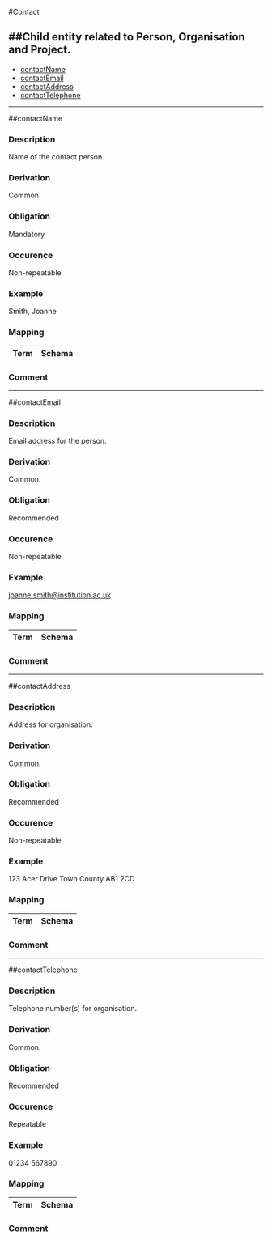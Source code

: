 
#Contact

##Child entity related to Person, Organisation and Project.
------------------------------------------------

* [contactName](#contactname)
* [contactEmail](#contactemail)
* [contactAddress](#contactaddress)
* [contactTelephone](#contacttelephone)

-------------------------------------------------
##contactName

### Description
Name of the contact person.
### Derivation
Common.
### Obligation	
Mandatory
### Occurence
Non-repeatable
### Example	
Smith, Joanne
### Mapping
Term | Schema
-------------|--------------
### Comment

-------------------------------------------------
##contactEmail

### Description
Email address for the person.
### Derivation
Common.
### Obligation	
Recommended
### Occurence
Non-repeatable
### Example	
joanne.smith@institution.ac.uk
### Mapping
Term | Schema
-------------|--------------
### Comment
-------------------------------------------------
##contactAddress
### Description
Address for organisation.
### Derivation
Common.
### Obligation	
Recommended
### Occurence	
Non-repeatable
### Example
123 Acer Drive
Town
County
AB1 2CD
### Mapping
Term | Schema
-------------|--------------
### Comment
-------------------------------------------------
##contactTelephone
### Description
Telephone number(s) for organisation. 
### Derivation
Common.
### Obligation
Recommended
### Occurence	
Repeatable
### Example	
01234 567890
### Mapping
Term | Schema
-------------|--------------
### Comment
